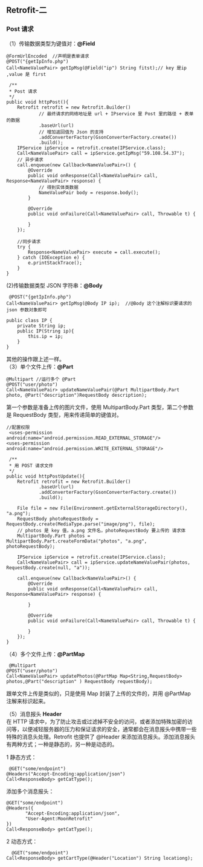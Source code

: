 ## Retrofit-二    
### Post 请求  
（1）传输数据类型为键值对：**@Field**   
  
	@FormUrlEncoded  //声明是表单请求
    @POST("{getIpInfo.php") 
    Call<NameValuePair> getIpMsg(@Field("ip") String fitst);// key 是ip  ,value 是 first   

	 /**
     * Post 请求
     */
    public void httpPost(){
        Retrofit retrofit = new Retrofit.Builder()
                // 最终请求的网络地址是 url + IPservice 里 Post 里的路径 + 表单的数据
                .baseUrl(url)
                // 增加返回值为 Json 的支持
                .addConverterFactory(GsonConverterFactory.create())
                .build();
        IPService ipService = retrofit.create(IPService.class);
        Call<NameValuePair> call = ipService.getIpMsg("59.108.54.37");
        // 异步请求
        call.enqueue(new Callback<NameValuePair>() {
            @Override
            public void onResponse(Call<NameValuePair> call, Response<NameValuePair> response) {
                // 得到实体类数据
                NameValuePair body = response.body();
            }

            @Override
            public void onFailure(Call<NameValuePair> call, Throwable t) {

            }
        });

        //同步请求
        try {
            Response<NameValuePair> execute = call.execute();
        } catch (IOException e) {
            e.printStackTrace();
        }
    }  
  
(2)传输数据类型 JSON 字符串：**@Body**  
  
	 @POST("{getIpInfo.php")
    Call<NameValuePair> getIpMsg(@Body IP ip);  //@Body 这个注解标识要请求的json 参数对象即可
  
	public class IP {
    	private String ip;
    	public IP(String ip){
        	this.ip = ip;
    	}
	}    

其他的操作跟上述一样。  
（3）单个文件上传：**@Part**   
  
	@Multipart //运行多个 @Part
    @POST("user/photo")
    Call<NameValuePair> updateNameValuePair(@Part MultipartBody.Part photo, @Part("description")RequestBody description);  
第一个参数是准备上传的图片文件，使用 MultipartBody.Part 类型，第二个参数是 RequestBody 类型，用来传递简单的键值对。    

	//配置权限
	 <uses-permission android:name="android.permission.READ_EXTERNAL_STORAGE"/>
	<uses-permission android:name="android.permission.WRITE_EXTERNAL_STORAGE"/> 
  
	 /**
     * 用 POST 请求文件
     */
    public void httpPostUpdate(){
        Retrofit retrofit = new Retrofit.Builder()
                .baseUrl(url)
                .addConverterFactory(GsonConverterFactory.create())
                .build();

        File file = new File(Environment.getExternalStorageDirectory(), "a.png");
        RequestBody photoRequestBody = RequestBody.create(MediaType.parse("image/png"), file);
        // photos 是 key 值，a.png 文件名，photoRequestBody 要上传的 请求体
        MultipartBody.Part photos = MultipartBody.Part.createFormData("photos", "a.png", photoRequestBody);

        IPService ipService = retrofit.create(IPService.class);
        Call<NameValuePair> call = ipService.updateNameValuePair(photos, RequestBody.create(null, "a"));

        call.enqueue(new Callback<NameValuePair>() {
            @Override
            public void onResponse(Call<NameValuePair> call, Response<NameValuePair> response) {

            }

            @Override
            public void onFailure(Call<NameValuePair> call, Throwable t) {

            }
        });
    }  

（4）多个文件上传：**@PartMap**  
   
	 @Multipart
    @POST("user/photo")
    Call<NameValuePair> updatePhotos(@PartMap Map<String,RequestBody> photos,@Part("description" ) RequestBody requestBody);  
跟单文件上传是类似的，只是使用 Map 封装了上传的文件的，并用 @PartMap 注解来标识起来。  

（5）消息报头 **Header**  
在 HTTP 请求中，为了防止攻击或过滤掉不安全的访问，或者添加特殊加密的访问等，以便减轻服务器的压力和保证请求的安全，通常都会在消息报头中携带一些特殊的消息头处理。Retrofit 也提供了 @Header 来添加消息报头。添加消息报头有两种方式；一种是静态的，另一种是动态的。  

1 静态方式：  
  
	 @GET("some/endpoint")
    @Headers("Accept-Encoding:application/json")
    Call<ResponseBody> getCatType(); 

添加多个消息报头：  
  
	@GET("some/endpoint")
    @Headers({
           "Accept-Encoding:application/json",
           "User-Agent:MoonRetrofit" 
    })
    Call<ResponseBody> getCatType();  

2 动态方式：  
	  
	  @GET("some/endpoint")
    Call<ResponseBody> getCartType(@Header("Location") String locationg);